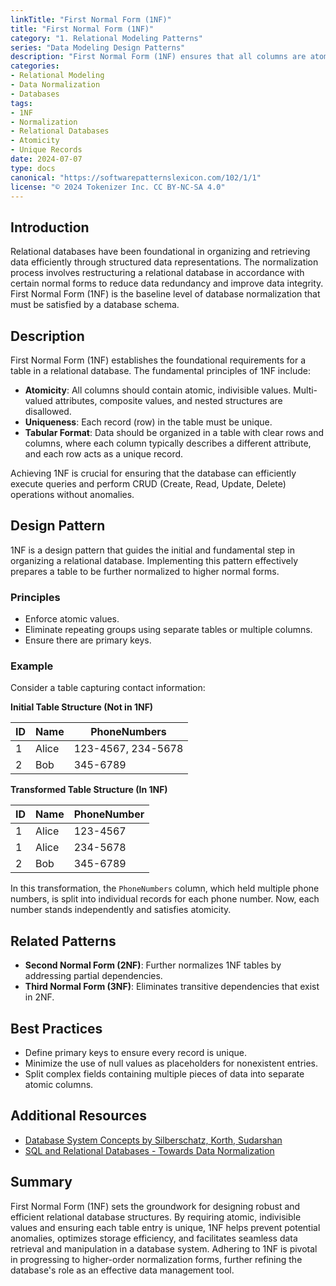 ```yaml
---
linkTitle: "First Normal Form (1NF)"
title: "First Normal Form (1NF)"
category: "1. Relational Modeling Patterns"
series: "Data Modeling Design Patterns"
description: "First Normal Form (1NF) ensures that all columns are atomic, with no repeating groups or arrays, and that each record in a database table is unique and well-defined."
categories:
- Relational Modeling
- Data Normalization
- Databases
tags:
- 1NF
- Normalization
- Relational Databases
- Atomicity
- Unique Records
date: 2024-07-07
type: docs
canonical: "https://softwarepatternslexicon.com/102/1/1"
license: "© 2024 Tokenizer Inc. CC BY-NC-SA 4.0"
---
```


## Introduction

Relational databases have been foundational in organizing and retrieving data efficiently through structured data representations. The normalization process involves restructuring a relational database in accordance with certain normal forms to reduce data redundancy and improve data integrity. First Normal Form (1NF) is the baseline level of database normalization that must be satisfied by a database schema.

## Description

First Normal Form (1NF) establishes the foundational requirements for a table in a relational database. The fundamental principles of 1NF include:

- **Atomicity**: All columns should contain atomic, indivisible values. Multi-valued attributes, composite values, and nested structures are disallowed.
- **Uniqueness**: Each record (row) in the table must be unique.
- **Tabular Format**: Data should be organized in a table with clear rows and columns, where each column typically describes a different attribute, and each row acts as a unique record.

Achieving 1NF is crucial for ensuring that the database can efficiently execute queries and perform CRUD (Create, Read, Update, Delete) operations without anomalies.

## Design Pattern

1NF is a design pattern that guides the initial and fundamental step in organizing a relational database. Implementing this pattern effectively prepares a table to be further normalized to higher normal forms.

### Principles
- Enforce atomic values.
- Eliminate repeating groups using separate tables or multiple columns.
- Ensure there are primary keys.

### Example

Consider a table capturing contact information:

**Initial Table Structure (Not in 1NF)**

| ID | Name    | PhoneNumbers         |
|----|---------|----------------------|
| 1  | Alice   | 123-4567, 234-5678   |
| 2  | Bob     | 345-6789             |

**Transformed Table Structure (In 1NF)**

| ID | Name  | PhoneNumber |
|----|-------|-------------|
| 1  | Alice | 123-4567    |
| 1  | Alice | 234-5678    |
| 2  | Bob   | 345-6789    |

In this transformation, the `PhoneNumbers` column, which held multiple phone numbers, is split into individual records for each phone number. Now, each number stands independently and satisfies atomicity.

## Related Patterns

- **Second Normal Form (2NF)**: Further normalizes 1NF tables by addressing partial dependencies.
- **Third Normal Form (3NF)**: Eliminates transitive dependencies that exist in 2NF.

## Best Practices

- Define primary keys to ensure every record is unique.
- Minimize the use of null values as placeholders for nonexistent entries.
- Split complex fields containing multiple pieces of data into separate atomic columns.

## Additional Resources

- [Database System Concepts by Silberschatz, Korth, Sudarshan](https://www.db-book.com/)
- [SQL and Relational Databases - Towards Data Normalization](https://www.w3schools.com/sql/sql_normalization.asp)

## Summary

First Normal Form (1NF) sets the groundwork for designing robust and efficient relational database structures. By requiring atomic, indivisible values and ensuring each table entry is unique, 1NF helps prevent potential anomalies, optimizes storage efficiency, and facilitates seamless data retrieval and manipulation in a database system. Adhering to 1NF is pivotal in progressing to higher-order normalization forms, further refining the database's role as an effective data management tool.
